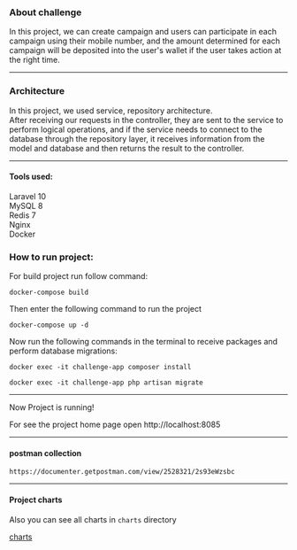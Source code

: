 ### About challenge

In this project, we can create campaign and users can participate in each campaign using their mobile number, and the amount determined for each campaign will be deposited into the user's wallet if the user takes action at the right time.

---

### Architecture

In this project, we used service, repository architecture.   
After receiving our requests in the controller, they are sent to the service to perform logical operations, and if the service needs to connect to the database through the repository layer, it receives information from the model and database and then returns the result to the controller.

---



#### Tools used:   
Laravel 10  
MySQL 8  
Redis 7  
Nginx  
Docker 


### How to run project:

For build project run follow command:
``` 
docker-compose build
```

Then enter the following command to run the project
``` 
docker-compose up -d
```

Now run the following commands in the terminal to receive packages and perform database migrations:

``` 
docker exec -it challenge-app composer install
```

``` 
docker exec -it challenge-app php artisan migrate
```

---

Now Project is running!  

For see the project home page open http://localhost:8085

---
#### postman collection
``` 
https://documenter.getpostman.com/view/2528321/2s93eWzsbc
```

---
#### Project charts
Also you can see all charts in `charts` directory

[charts](charts)


       
